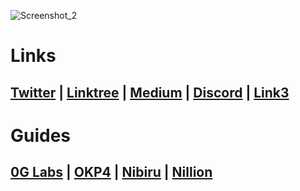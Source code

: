 ![Screenshot_2](https://github.com/user-attachments/assets/1d679739-376c-4f9c-a10a-0b834fb08d11)

# Links

## [Twitter](https://x.com/SixNodaa) | [Linktree](https://linktr.ee/sixnoda) | [Medium](https://medium.com/@sixnoda) | [Discord](https://discord.com/users/1018193746006917170) | [Link3](https://link3.to/free/FHjbIImv)

# Guides

## [0G Labs](https://github.com/SixNoda-Validator/0Glabs) | [OKP4]() | [Nibiru]() | [Nillion]()
